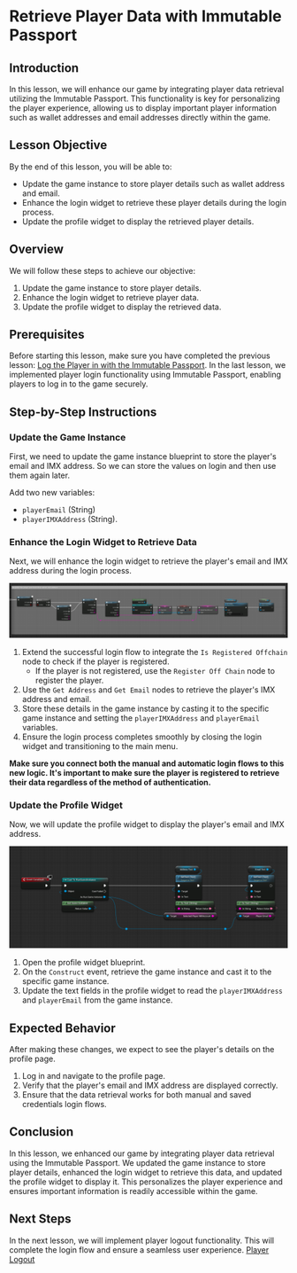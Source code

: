 # Retrieve Player Data with Immutable Passport

## Introduction
In this lesson, we will enhance our game by integrating player data retrieval utilizing the Immutable Passport. This functionality is key for personalizing the player experience, allowing us to display important player information such as wallet addresses and email addresses directly within the game.

## Lesson Objective
By the end of this lesson, you will be able to:
- Update the game instance to store player details such as wallet address and email.
- Enhance the login widget to retrieve these player details during the login process.
- Update the profile widget to display the retrieved player details.

## Overview
We will follow these steps to achieve our objective:
1. Update the game instance to store player details.
2. Enhance the login widget to retrieve player data.
3. Update the profile widget to display the retrieved data.

## Prerequisites
Before starting this lesson, make sure you have completed the previous lesson: [Log the Player in with the Immutable Passport](../04-log-the-player-in-with-the-immutable-passport/README.md). In the last lesson, we implemented player login functionality using Immutable Passport, enabling players to log in to the game securely.

## Step-by-Step Instructions

### Update the Game Instance
First, we need to update the game instance blueprint to store the player's email and IMX address. So we can store the values on login and then use them again later.

Add two new variables:
* `playerEmail` (String)
* `playerIMXAddress` (String).

### Enhance the Login Widget to Retrieve Data
Next, we will enhance the login widget to retrieve the player's email and IMX address during the login process.

![Login Retrieve Data](./loginGetData.png)

1. Extend the successful login flow to integrate the `Is Registered Offchain` node to check if the player is registered.
   - If the player is not registered, use the `Register Off Chain` node to register the player.
2. Use the `Get Address` and `Get Email` nodes to retrieve the player's IMX address and email.
3. Store these details in the game instance by casting it to the specific game instance and setting the `playerIMXAddress` and `playerEmail` variables.
4. Ensure the login process completes smoothly by closing the login widget and transitioning to the main menu.

**Make sure you connect both the manual and automatic login flows to this new logic. It's important to make sure the player is registered to retrieve their data regardless of the method of authentication.**

### Update the Profile Widget
Now, we will update the profile widget to display the player's email and IMX address.

![Profile Blueprint](./profileWireUp.png)

1. Open the profile widget blueprint.
2. On the `Construct` event, retrieve the game instance and cast it to the specific game instance.
3. Update the text fields in the profile widget to read the `playerIMXAddress` and `playerEmail` from the game instance.

## Expected Behavior
After making these changes, we expect to see the player's details on the profile page.

1. Log in and navigate to the profile page.
2. Verify that the player's email and IMX address are displayed correctly.
3. Ensure that the data retrieval works for both manual and saved credentials login flows.

## Conclusion
In this lesson, we enhanced our game by integrating player data retrieval using the Immutable Passport. We updated the game instance to store player details, enhanced the login widget to retrieve this data, and updated the profile widget to display it. This personalizes the player experience and ensures important information is readily accessible within the game.

## Next Steps
In the next lesson, we will implement player logout functionality. This will complete the login flow and ensure a seamless user experience. [Player Logout](../06-player-logout/README.md)